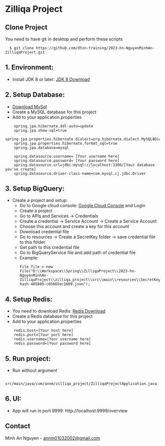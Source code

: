 
# Zilliqa Project

## Clone Project
You need to have git in desktop and perform these scripts  
```
  $ git clone https://github.com/dtvn-training/2023-hn-NguyenMinhAn-ZilliqaProject.git
```
## 1. Environment:
  - Install JDK 8 or later: [JDK 8 Download](https://www.oracle.com/java/technologies/javase/javase8-archive-downloads.html) 

## 2. Setup Database:
- [Download MySql](https://www.mysql.com/downloads/)
- Create a MySQL database for this project
- Add to your application.properties
```
    spring.jpa.hibernate.ddl-auto=update
    spring.jpa.show-sql=true
    spring.jpa.properties.hibernate.dialect=org.hibernate.dialect.MySQL8Dialect
    spring.jpa.properties.hibernate.format_sql=true
    spring.jpa.database=mysql
    
    spring.datasource.username= [Your username here]
    spring.datasource.password= [Your password here]
    spring.datasource.url=jdbc:mysql://localhost:3306/[Your database you've create]
    spring.datasource.driver-class-name=com.mysql.cj.jdbc.Driver
```
## 3. Setup BigQuery:
- Create a project and setup:
  - Go to Google cloud console: [Google Cloud Console](https://console.cloud.google.com/) and Login
  - Create a project 
  - Go to APIs and Services -> Credentials
  - Create a credential -> Service Account -> Create a Service Account
  - Choose this account and create a key for this account
  - Download credential file
  - Go to resources -> Create a SecretKey folder -> save credential file to this folder
  - Get path to this credential file
  - Go to BigQueryService file and add path of credential file
  - Example: 
    ```
    File file = new File("D:\\Workspace\\Spring\\ZilliqaProject\\2023-hn-NguyenMinhAn-ZilliqaProject\\zilliqa_project\\src\\main\\resources\\SecretKey\\blissful-hash-405809-c65665ec1609.json");
    ```

## 4. Setup Redis:
- You need to download Redis: [Redis Download](https://redis.io/download/)
- Create a Redis database for this project
- Add to your application.properties
```
    redis.host=[Your host here]
    redis.port=[Your port here]
    redis.username=[Your username here]
    redis.password=[Your password here]
```

## 5. Run project:
- Run without argument
```
    src/main/java/com/annm/zilliqa_project/ZilliqaProjectApplication.java
```

## 6. UI:
- App will run in port 9999: http://localhost:9999/overview


## Contact

Minh An Nguyen - annm01032002@gmail.com

